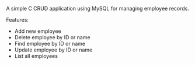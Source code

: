A simple C CRUD application using MySQL for managing employee records.

Features:
- Add new employee
- Delete employee by ID or name
- Find employee by ID or name
- Update employee by ID or name
- List all employees

